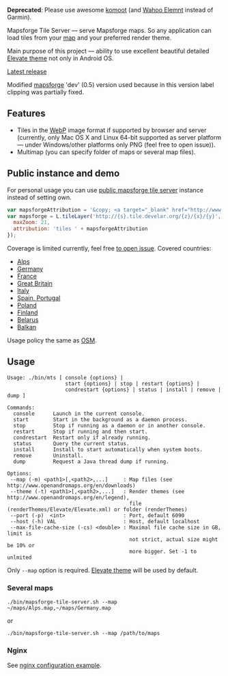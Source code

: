 **Deprecated**: Please use awesome [komoot](http://komoot.com/) (and [Wahoo Elemnt](https://de-eu.wahoofitness.com/devices/bike-computers) instead of Garmin).

Mapsforge Tile Server — serve Mapsforge maps. So any application can load tiles from your [map](http://www.openandromaps.org/en/) and your preferred render theme.

Main purpose of this project — ability to use excellent beautiful detailed [Elevate theme](http://www.openandromaps.org/en/legend/elevate-mountain-hike-theme) not only in Android OS.

[Latest release](https://github.com/develar/mapsforge-tile-server/releases/latest)

Modified [mapsforge](https://github.com/develar/mapsforge) 'dev' (0.5) version used because in this version label clipping was partially fixed.

## Features
* Tiles in the [WebP](https://developers.google.com/speed/webp/) image format if supported by browser and server (currently, only Mac OS X and Linux 64-bit supported as server platform — under Windows/other platforms only PNG (feel free to open issue)).
* Multimap (you can specify folder of maps or several map files).

## Public instance and demo 
For personal usage you can use [public mapsforge tile server](http://routeplanner.develar.org) instance instead of setting own.
```javascript
var mapsforgeAttribution = '&copy; <a target="_blank" href="http://www.openandromaps.org/en/disclaimer">OpenAndroMaps</a>';
var mapsforge = L.tileLayer('http://{s}.tile.develar.org/{z}/{x}/{y}', {
  maxZoom: 21,
  attribution: 'tiles ' + mapsforgeAttribution
});
```
Coverage is limited currently, feel free [to open issue](https://github.com/develar/mapsforge-tile-server/issues/new). Covered countries:
* [Alps](http://www.openandromaps.org/wp-content/images/maps/europe/Alps.jpg)
* [Germany](http://www.openandromaps.org/wp-content/images/maps/europe/Germany.jpg)
* [France](http://www.openandromaps.org/wp-content/images/maps/europe/France.jpg)
* [Great Britain](http://www.openandromaps.org/wp-content/images/maps/europe/Great_Britain.jpg)
* [Italy](http://www.openandromaps.org/wp-content/images/maps/europe/Italy.jpg)
* [Spain, Portugal](http://www.openandromaps.org/wp-content/images/maps/europe/Spain_Portugal.jpg)
* [Poland](http://www.openandromaps.org/wp-content/images/maps/europe/Poland.jpg)
* [Finland](http://www.openandromaps.org/wp-content/images/maps/europe/Finland.jpg)
* [Belarus](http://www.openandromaps.org/wp-content/images/maps/europe/Belarus.jpg)
* [Balkan](http://www.openandromaps.org/wp-content/images/maps/europe/Balkan.jpg)

Usage policy the same as [OSM](http://wiki.openstreetmap.org/wiki/Tile_usage_policy).

## Usage
```
Usage: ./bin/mts [ console {options} | 
                   start {options} | stop | restart {options} | 
                   condrestart {options} | status | install | remove | dump ]

Commands:
  console      Launch in the current console.
  start        Start in the background as a daemon process.
  stop         Stop if running as a daemon or in another console.
  restart      Stop if running and then start.
  condrestart  Restart only if already running.
  status       Query the current status.
  install      Install to start automatically when system boots.
  remove       Uninstall.
  dump         Request a Java thread dump if running.
  
Options:
 --map (-m) <path1>[,<path2>,...]     : Map files (see http://www.openandromaps.org/en/downloads)
 --theme (-t) <path1>[,<path2>,...]   : Render themes (see http://www.openandromaps.org/en/legend), 
                                        file (renderThemes/Elevate/Elevate.xml) or folder (renderThemes)     
 --port (-p)  <int>                   : Port, default 6090 
 --host (-h) VAL                      : Host, default localhost
 --max-file-cache-size (-cs) <double> : Maximal file cache size in GB, limit is
                                        not strict, actual size might be 10% or
                                        more bigger. Set -1 to unlmited
```

Only `--map` option is required. [Elevate theme](http://www.openandromaps.org/en/legend/elevate-mountain-hike-theme) will be used by default.

### Several maps
```
./bin/mapsforge-tile-server.sh --map ~/maps/Alps.map,~/maps/Germany.map
```
or
```
./bin/mapsforge-tile-server.sh --map /path/to/maps
```

### Nginx
See [nginx configuration example](dist/conf/nginx).
